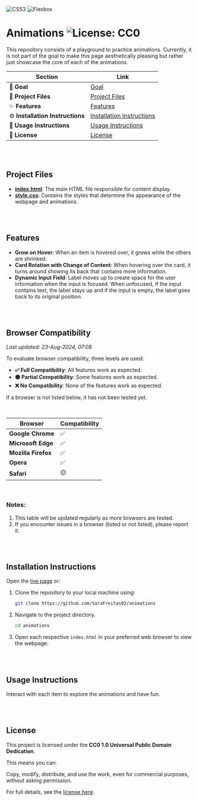 ![CSS3](https://img.shields.io/badge/CSS3-%231572B6.svg?&style=flat&logo=css3&logoColor=white) ![Flexbox](https://img.shields.io/badge/Flexbox-1572B6?style=flat&logo=css3&logoColor=white)

# Animations ![License: CC0](https://img.shields.io/badge/License-CC0_1.0-lightgrey.svg)

This repository consists of a playground to practice animations. Currently, it is not part of the goal to make this page aesthetically pleasing but rather just showcase the core of each of the animations.

| Section                          | Link                                                    |
| -------------------------------- | ------------------------------------------------------- |
| 🎯 **Goal**                      | [Goal](#goal)                                           |
| 📁 **Project Files**             | [Project Files](#project-files)                         |
| ✨ **Features**                  | [Features](#features)                                   |
| ⚙️ **Installation Instructions** | [Installation Instructions](#installation-instructions) |
| 📝 **Usage Instructions**        | [Usage Instructions](#usage-instructions)               |
| 📜 **License**                   | [License](#license)                                     |

<br>
<br>

## Project Files

- **[index.html](index.html)**: The main HTML file responsible for content display.
- **[style.css](style.css)**: Contains the styles that determine the appearance of the webpage and animations.

<br>
<br>

## Features

- **Grow on Hover**: When an item is hovered over, it grows while the others are shrinked.
- **Card Rotation with Change of Content**: When hovering over the card, it turns around showing its back that contains more information.
- **Dynamic Input Field**: Label moves up to create space for the user information when the input is focused. When unfocused, if the input contains text, the label stays up and if the input is empty, the label goes back to its original position.

<br>
<br>

## Browser Compatibility

_Last updated: 23-Aug-2024, 07:08_

To evaluate browser compatibility, three levels are used:

- **✅ Full Compatibility**: All features work as expected.
- **🟡 Partial Compatibility**: Some features work as expected.
- **❌ No Compatibility**: None of the features work as expected.

If a browser is not listed below, it has not been tested yet.

<br>

| **Browser**         | **Compatibility** |
| ------------------- | ----------------- |
| **Google Chrome**   | ✅                |
| **Microsoft Edge**  | ✅                |
| **Mozilla Firefox** | ✅                |
| **Opera**           | ✅                |
| **Safari**          | 🟡                |

<br>

### Notes:

1. This table will be updated regularly as more browsers are tested.
2. If you encounter issues in a browser (listed or not listed), please report it.

<br>
<br>

## Installation Instructions

Open the [live page](https://sarafreitas02.github.io/animations/) or:

1. Clone the repository to your local machine using:
   ```bash
   git clone https://github.com/SaraFreitas02/animations
   ```
2. Navigate to the project directory.
   ```bash
   cd animations
   ```
3. Open each respective `index.html` in your preferred web browser to view the webpage.

<br>
<br>

## Usage Instructions

Interact with each item to explore the animations and have fun.

<br>
<br>

## License

This project is licensed under the **CC0 1.0 Universal Public Domain Dedication**.

This means you can:

Copy, modify, distribute, and use the work, even for commercial purposes, without asking permission.

For full details, see the [license here](./LICENSE).
